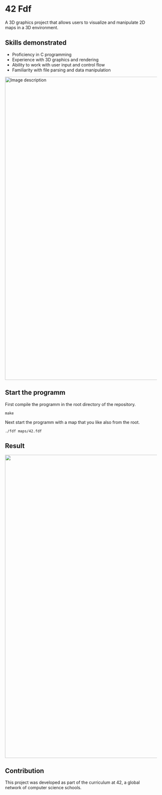 # 42 Fdf

A 3D graphics project that allows users to visualize and manipulate 2D maps in a 3D environment.

## Skills demonstrated

- Proficiency in C programming
- Experience with 3D graphics and rendering
- Ability to work with user input and control flow
- Familiarity with file parsing and data manipulation

<img src="https://github.com/42elenz/fdf/blob/master/resources/fdfeval.png" alt="Image description" width="1000">

## Start the programm
First compile the programm in the root directory of the repository.

```make```

Next start the programm with a map that you like also from the root. 

```./fdf maps/42.fdf```

## Result

<img src="https://github.com/42elenz/fdf/blob/master/resources/fdf.png" width="1000">

## Contribution

This project was developed as part of the curriculum at 42, a global network of computer science schools.
